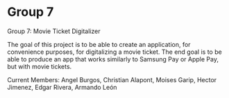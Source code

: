 # Group 7

Group 7: Movie Ticket Digitalizer

The goal of this project is to be able to create an application, for convenience purposes, for digitalizing a movie ticket.
The end goal is to be able to produce an app that works similarly to Samsung Pay or Apple Pay, but with movie tickets.

Current Members:
Angel Burgos,
 Christian Alapont,
 Moises Garip,
 Hector Jimenez,
 Edgar Rivera,
 Armando León

